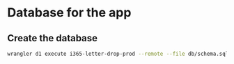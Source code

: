 # Database for the app

## Create the database

```bash
wrangler d1 execute i365-letter-drop-prod --remote --file db/schema.sql
```
